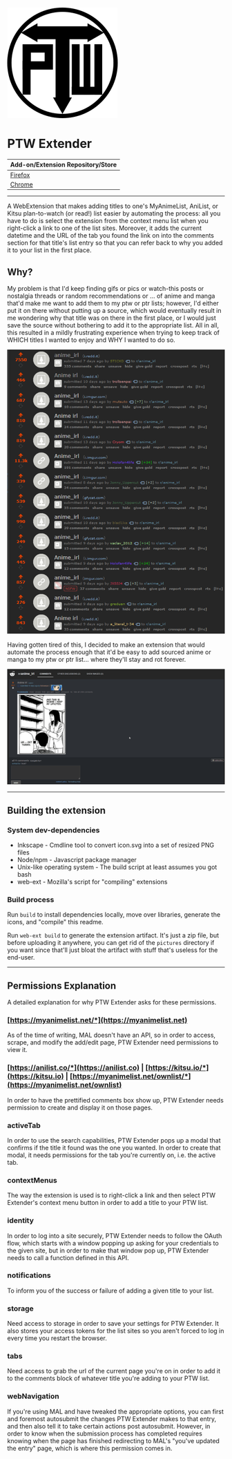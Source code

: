 <!-- markdownlint-disable-next-line first-line-heading -->
![PTW Extender Icon](icons/icon.svg "PTW Extender Icon")

# PTW Extender

| Add-on/Extension Repository/Store |
| --- |
| [Firefox](https://addons.mozilla.org/en-US/firefox/addon/ptw-extender/) |
| [Chrome](https://chrome.google.com/webstore/detail/ptw-extender/cbllkljhggikogmnnfiihcbgenkmjanh)

---

A WebExtension that makes adding titles to one's MyAnimeList, AniList, or Kitsu
plan-to-watch (or read!) list easier by automating the process: all you have to
do is select the extension from the context menu list when you right-click a
link to one of the list sites.  Moreover, it adds the current datetime and the
URL of the tab you found the link on into the comments section for that title's
list entry so that you can refer back to why you added it to your list in the
first place.

## Why?

My problem is that I'd keep finding gifs or pics or watch-this posts or
nostalgia threads or random recommendations or ... of anime and manga
that'd make me want to add them to my ptw or ptr lists; however, I'd either put
it on there without putting up a source, which would eventually result in me
wondering why that title was on there in the first place, or I would just save
the source without bothering to add it to the appropriate list.  All in all,
this resulted in a mildly frustrating experience when trying to keep track of
WHICH titles I wanted to enjoy and WHY I wanted to do so.

![The Problem](the_problem.png "The Problem")

Having gotten tired of this, I decided to make an extension that would automate
the process enough that it'd be easy to add sourced anime or manga to my ptw or
ptr list... where they'll stay and rot forever.

![The Solution](the_solution.gif "The Solution")

---

## Building the extension

### System dev-dependencies

* Inkscape - Cmdline tool to convert icon.svg into a set of resized PNG files
* Node/npm - Javascript package manager
* Unix-like operating system - The build script at least assumes you got bash
* web-ext - Mozilla's script for "compiling" extensions

### Build process

Run `build` to install dependencies locally, move over libraries,
generate the icons, and "compile" this readme.

Run `web-ext build` to generate the extension artifact.  It's just a zip file,
but before uploading it anywhere, you can get rid of the `pictures` directory
if you want since that'll just bloat the artifact with stuff that's useless for
the end-user.

---

## Permissions Explanation

A detailed explanation for why PTW Extender asks for these permissions.

### [https://myanimelist.net/*](https://myanimelist.net)

As of the time of writing, MAL doesn't have an API, so in order to access,
scrape, and modify the add/edit page, PTW Extender need permissions to view it.

<!-- markdownlint-disable-next-line line-length-->
### [https://anilist.co/*](https://anilist.co) | [https://kitsu.io/*](https://kitsu.io) | [https://myanimelist.net/ownlist/*](https://myanimelist.net/ownlist)

In order to have the prettified comments box show up,
PTW Extender needs permission to create and display it on those pages.

### activeTab

In order to use the search capabilities, PTW Extender pops up a modal that
confirms if the title it found was the one you wanted.  In order to create that
modal, it needs permissions for the tab you're currently on, i.e. the active tab.

### contextMenus

The way the extension is used is to right-click a link and then select
PTW Extender's context menu button in order to add a title to your PTW list.

### identity

In order to log into a site securely, PTW Extender needs to follow the OAuth flow,
which starts with a window popping up asking for your credentials to the given site,
but in order to make that window pop up, PTW Extender needs to call a function
defined in this API.

### notifications

To inform you of the success or failure of adding a given title to your list.

### storage

Need access to storage in order to save your settings for PTW Extender.
It also stores your access tokens for the list sites so you aren't forced to log
in every time you restart the browser.

### tabs

Need access to grab the url of the current page you're on in order to add it to
the comments block of whatever title you're adding to your PTW list.

### webNavigation

If you're using MAL and have tweaked the appropriate options, you can first and
foremost autosubmit the changes PTW Extender makes to that entry, and then also
tell it to take certain actions post autosubmit.  However, in order to know when
the submission process has completed requires knowing when the page has finished
redirecting to MAL's "you've updated the entry" page, which is where this
permission comes in.
